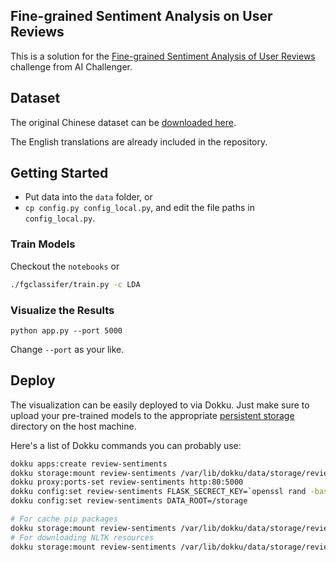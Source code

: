 Fine-grained Sentiment Analysis on User Reviews
-----------------------------------------------

This is a solution for the [Fine-grained Sentiment Analysis of User Reviews](https://challenger.ai/competition/fsauor2018) challenge
from AI Challenger.

## Dataset

The original Chinese dataset can be [downloaded here](https://drive.google.com/file/d/1YYRWKJmahhVW7ZmzGeEtlKqDl4h-v0wG/view).

The English translations are already included in the repository.

## Getting Started

- Put data into the `data` folder, or
- `cp config.py config_local.py`, and edit the file paths in `config_local.py`.

### Train Models

Checkout the `notebooks` or

```bash
./fgclassifer/train.py -c LDA
```

### Visualize the Results

```
python app.py --port 5000
```

Change `--port` as your like.

## Deploy

The visualization can be easily deployed to via Dokku.
Just make sure to upload your pre-trained models to the appropriate
[persistent storage](https://github.com/dokku/dokku/blob/master/docs/advanced-usage/persistent-storage.md)
directory on the host machine.

Here's a list of Dokku commands you can probably use:

```bash
dokku apps:create review-sentiments
dokku storage:mount review-sentiments /var/lib/dokku/data/storage/review-sentiments:/storage
dokku proxy:ports-set review-sentiments http:80:5000
dokku config:set review-sentiments FLASK_SECRECT_KEY=`openssl rand -base64 16`
dokku config:set review-sentiments DATA_ROOT=/storage

# For cache pip packages
dokku storage:mount review-sentiments /var/lib/dokku/data/storage/review-sentiments/pip_cache:/app/.cache/pip
# For downloading NLTK resources
dokku storage:mount review-sentiments /var/lib/dokku/data/storage/review-sentiments/nltk_data:/app/nltk_data/
```
